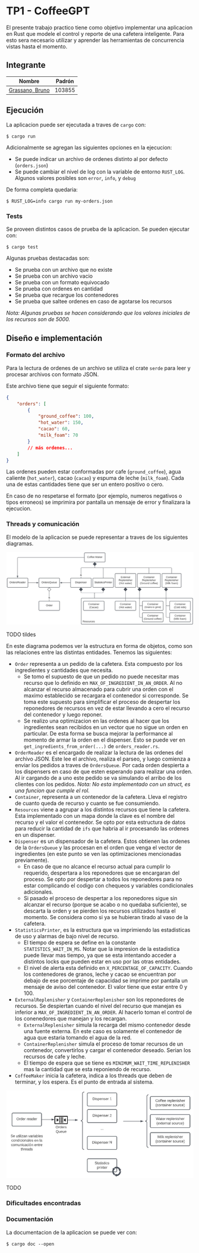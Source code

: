 # TP1 - CoffeeGPT

El presente trabajo practico tiene como objetivo implementar una aplicacion en Rust que modele el control y reporte de una cafetera inteligente. Para esto sera necesario utilizar y aprender las herramientas de concurrencia vistas hasta el momento.

## Integrante

| Nombre                                                        | Padrón |
| ------------------------------------------------------------- | ------ |
| [Grassano, Bruno](https://github.com/brunograssano)           | 103855 |

## Ejecución

La aplicacion puede ser ejecutada a traves de `cargo` con:

```
$ cargo run
```

Adicionalmente se agregan las siguientes opciones en la ejecucion:
* Se puede indicar un archivo de ordenes distinto al por defecto (`orders.json`)
* Se puede cambiar el nivel de log con la variable de entorno `RUST_LOG`. Algunos valores posibles son `error`, `info`, y `debug`

De forma completa quedaria:
```
$ RUST_LOG=info cargo run my-orders.json
```

### Tests

Se proveen distintos casos de prueba de la aplicacion. Se pueden ejecutar con:
```
$ cargo test
```

Algunas pruebas destacadas son:
* Se prueba con un archivo que no existe
* Se prueba con un archivo vacio
* Se prueba con un formato equivocado
* Se prueba con ordenes en cantidad
* Se prueba que recargue los contenedores
* Se prueba que saltee ordenes en caso de agotarse los recursos

*Nota: Algunas pruebas se hacen considerando que los valores iniciales de los recursos son de 5000.*

## Diseño e implementación

### Formato del archivo
Para la lectura de ordenes de un archivo se utiliza el crate `serde` para leer y procesar archivos con formato JSON.

Este archivo tiene que seguir el siguiente formato:
```json
{
    "orders": [
        {
            "ground_coffee": 100,
            "hot_water": 150,
            "cacao": 60,
            "milk_foam": 70
        }
        // más ordenes...
    ]
}
```

Las ordenes pueden estar conformadas por cafe (`ground_coffee`), agua caliente (`hot_water`), cacao (`cacao`) y espuma de leche (`milk_foam`). Cada una de estas cantidades tiene que ser un entero positivo o cero.

En caso de no respetarse el formato (por ejemplo, numeros negativos o tipos erroneos) se imprimira por pantalla un mensaje de error y finalizara la ejecucion.

### Threads y comunicación

El modelo de la aplicacion se puede representar a traves de los siguientes diagramas.

![Relaciones entre las estructuras de la aplicación](docs/relationships.jpg)

TODO tildes

En este diagrama podemos ver la estructura en forma de objetos, como son las relaciones entre las distintas entidades. Tenemos las siguientes:
* `Order` representa a un pedido de la cafetera. Esta compuesto por los ingredientes y cantidades que necesita. 
    * Se tomo el supuesto de que un pedido no puede necesitar mas recurso que lo definido en `MAX_OF_INGREDIENT_IN_AN_ORDER`. Al no alcanzar el recurso almacenado para cubrir una orden con el maximo establecido se recargara el contenedor si corresponde. Se toma este supuesto para simplificar el proceso de despertar los reponedores de recursos en vez de estar llevando a cero el recurso del contenedor y luego reponer. 
    * Se realizo una optimizacion en las ordenes al hacer que los ingredientes sean recibidos en un vector que no sigue un orden en particular. De esta forma se busca mejorar la performance al momento de armar la orden en el dispenser. Esto se puede ver en `get_ingredients_from_order(...)` de `orders_reader.rs`.
* `OrderReader` es el encargado de realizar la lectura de las ordenes del archivo JSON. Este lee el archivo, realiza el parseo, y luego comienza a enviar los pedidos a traves de `OrdersQueue`. Por cada orden despierta a los dispensers en caso de que esten esperando para realizar una orden. Al ir cargando de a uno este pedido se va simulando el arribo de los clientes con los pedidos. *Nota: No esta implementado con un struct, es una funcion que cumple el rol.*
* `Container`, representa a un contenedor de la cafetera. Lleva el registro de cuanto queda de recurso y cuanto se fue consumiendo.
* `Resources` viene a agrupar a los distintos recursos que tiene la cafetera. Esta implementado con un mapa donde la clave es el nombre del recurso y el valor el contenedor. Se opto por esta estructura de datos para reducir la cantidad de `ifs` que habria al ir procesando las ordenes en un dispenser.
* `Dispenser` es un dispensador de la cafetera. Estos obtienen las ordenes de la `OrdersQueue` y las procesan en el orden que venga el vector de ingredientes (en este punto se ven las optimizaciones mencionadas previamente).
    * En caso de que no alcance el recurso actual para cumplir lo requerido, despertara a los reponedores que se encargaran del proceso. Se opto por despertar a todos los reponedores para no estar complicando el codigo con chequeos y variables condicionales adicionales.
    * Si pasado el proceso de despertar a los reponedores sigue sin alcanzar el recurso (porque se acabo o no quedaba suficiente), se descarta la orden y se pierden los recursos utilizados hasta el momento. Se considera como si ya se hubieran tirado al vaso de la cafetera.
* `StatisticsPrinter`, es la estructura que va imprimiendo las estadisticas de uso y alarmas de bajo nivel de recurso.
    * El tiempo de espera se define en la constante `STATISTICS_WAIT_IN_MS`. Notar que la impresion de la estadistica puede llevar mas tiempo, ya que se esta intentando acceder a distintos locks que pueden estar en uso por las otras entidades.
    * El nivel de alerta esta definido en `X_PERCENTAGE_OF_CAPACITY`. Cuando los contenedores de granos, leche y cacao se encuentran por debajo de ese porcentaje de capacidad se imprime por pantalla un mensaje de aviso del contenedor. El valor tiene que estar entre 0 y 100. 
* `ExternalReplenisher` y `ContainerReplenisher` son los reponedores de recursos. Se despiertan cuando el nivel del recurso que manejan es inferior a `MAX_OF_INGREDIENT_IN_AN_ORDER`. Al hacerlo toman el control de los conenedores que manejan y los recargan.
    *  `ExternalReplenisher` simula la recarga del mismo contenedor desde una fuente externa. En este caso es solamente el contenedor de agua que estaria tomando el agua de la red.
    * `ContainerReplenisher` simula el proceso de tomar recursos de un contenedor, convertirlos y cargar el contenedor deseado. Serian los recursos de cafe y leche.
    * El tiempo de espera que se tiene es `MINIMUM_WAIT_TIME_REPLENISHER` mas la cantidad que se esta reponiendo de recurso.
* `CoffeeMaker` inicia la cafetera, indica a los threads que deben de terminar, y los espera. Es el punto de entrada al sistema.  


![Threads de la aplicación](docs/threads.jpg)

TODO

### Dificultades encontradas

### Documentación
La documentacion de la aplicacion se puede ver con:
```
$ cargo doc --open
```
